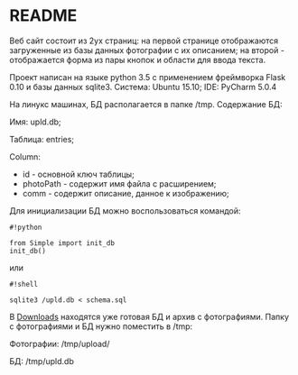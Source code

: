 # README #

Веб сайт состоит из 2ух страниц: на первой странице отображаются загруженные из базы данных фотографии с их описанием; на второй - отображается форма из пары кнопок и области для ввода текста. 

Проект написан на языке python 3.5 с применением фреймворка Flask 0.10 и базы данных sqlite3. Система: Ubuntu 15.10; IDE: PyCharm 5.0.4

На линукс машинах, БД располагается в папке /tmp. Содержание БД:

Имя: upld.db;

Таблица: entries;

Column:

* id - основной ключ таблицы;
* photoPath - содержит имя файла с расширением; 
* comm - содержит описание, данное к изображению;

Для инициализации БД можно воспользоваться командой:

```
#!python

from Simple import init_db
init_db()
```

или

```
#!shell

sqlite3 /upld.db < schema.sql
```


В [Downloads](https://bitbucket.org/Gustoff/simple/downloads) находятся уже готовая БД и архив с фотографиями. Папку с фотографиями и БД нужно поместить в /tmp:

Фотографии: /tmp/upload/

БД: /tmp/upld.db